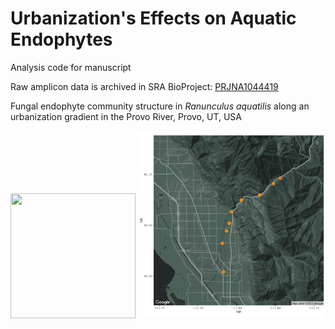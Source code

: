 # Urbanization's Effects on Aquatic Endophytes

Analysis code for manuscript

Raw amplicon data is archived in SRA BioProject: [PRJNA1044419](https://www.ncbi.nlm.nih.gov/bioproject/PRJNA1044419)

Fungal endophyte community structure in *Ranunculus aquatilis* along an urbanization gradient in the Provo River, Provo, UT, USA

<img src="https://upload.wikimedia.org/wikipedia/commons/thumb/a/a3/Ranunculus_aquatilis_plant.jpg/1200px-Ranunculus_aquatilis_plant.jpg" width="200" height="200" />

<img src="https://raw.githubusercontent.com/gzahn/Urbanization_and_Endophytes/main/output/figs/map.png" width="300" height="300"/>
